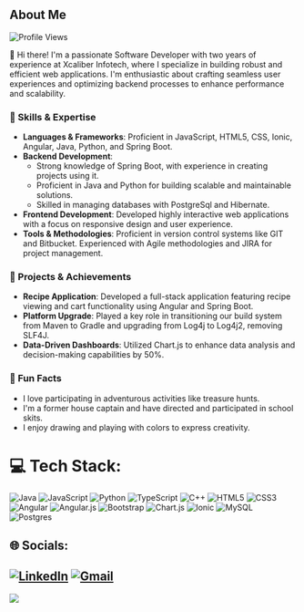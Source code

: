 ## About Me
![Profile Views](https://komarev.com/ghpvc/?username=shree031&color=blue)

👋 Hi there! I'm a passionate Software Developer with two years of experience at Xcaliber Infotech, where I specialize in building robust and efficient web applications. I'm enthusiastic about crafting seamless user experiences and optimizing backend processes to enhance performance and scalability.

### 🌟 Skills & Expertise

- **Languages & Frameworks**: Proficient in JavaScript, HTML5, CSS, Ionic, Angular, Java, Python, and Spring Boot.
- **Backend Development**: 
  - Strong knowledge of Spring Boot, with experience in creating projects using it.
  - Proficient in Java and Python for building scalable and maintainable solutions.
  - Skilled in managing databases with PostgreSql and Hibernate.
- **Frontend Development**: Developed highly interactive web applications with a focus on responsive design and user experience.
- **Tools & Methodologies**: Proficient in version control systems like GIT and Bitbucket. Experienced with Agile methodologies and JIRA for project management.

### 🚀 Projects & Achievements

- **Recipe Application**: Developed a full-stack application featuring recipe viewing and cart functionality using Angular and Spring Boot.
- **Platform Upgrade**: Played a key role in transitioning our build system from Maven to Gradle and upgrading from Log4j to Log4j2, removing SLF4J.
- **Data-Driven Dashboards**: Utilized Chart.js to enhance data analysis and decision-making capabilities by 50%.

### 🎨 Fun Facts

- I love participating in adventurous activities like treasure hunts.
- I'm a former house captain and have directed and participated in school skits.
- I enjoy drawing and playing with colors to express creativity.


# 💻 Tech Stack:
![Java](https://img.shields.io/badge/java-%23ED8B00.svg?style=for-the-badge&logo=openjdk&logoColor=white) ![JavaScript](https://img.shields.io/badge/javascript-%23323330.svg?style=for-the-badge&logo=javascript&logoColor=%23F7DF1E) ![Python](https://img.shields.io/badge/python-3670A0?style=for-the-badge&logo=python&logoColor=ffdd54) ![TypeScript](https://img.shields.io/badge/typescript-%23007ACC.svg?style=for-the-badge&logo=typescript&logoColor=white) ![C++](https://img.shields.io/badge/c++-%2300599C.svg?style=for-the-badge&logo=c%2B%2B&logoColor=white) ![HTML5](https://img.shields.io/badge/html5-%23E34F26.svg?style=for-the-badge&logo=html5&logoColor=white) ![CSS3](https://img.shields.io/badge/css3-%231572B6.svg?style=for-the-badge&logo=css3&logoColor=white) ![Angular](https://img.shields.io/badge/angular-%23DD0031.svg?style=for-the-badge&logo=angular&logoColor=white) ![Angular.js](https://img.shields.io/badge/angular.js-%23E23237.svg?style=for-the-badge&logo=angularjs&logoColor=white) ![Bootstrap](https://img.shields.io/badge/bootstrap-%238511FA.svg?style=for-the-badge&logo=bootstrap&logoColor=white) ![Chart.js](https://img.shields.io/badge/chart.js-F5788D.svg?style=for-the-badge&logo=chart.js&logoColor=white) ![Ionic](https://img.shields.io/badge/Ionic-%233880FF.svg?style=for-the-badge&logo=Ionic&logoColor=white) ![MySQL](https://img.shields.io/badge/mysql-4479A1.svg?style=for-the-badge&logo=mysql&logoColor=white) ![Postgres](https://img.shields.io/badge/postgres-%23316192.svg?style=for-the-badge&logo=postgresql&logoColor=white)

## 🌐 Socials:

[![LinkedIn](https://img.shields.io/badge/LinkedIn-%230077B5.svg?logo=linkedin&logoColor=white)](https://linkedin.com/in/shreedevi-patil-3509a6247) 
[![Gmail](https://img.shields.io/badge/Gmail-D14836?logo=gmail&logoColor=white)](mailto:shreedevi031@gmail.com)
---
[![](https://visitcount.itsvg.in/api?id=shree031&icon=0&color=0)](https://visitcount.itsvg.in)

<!-- Proudly created with GPRM ( https://gprm.itsvg.in ) -->
